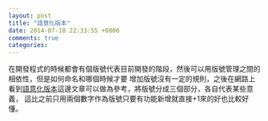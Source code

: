 ```yaml
---
layout: post
title: "語意化版本"
date: 2014-07-18 22:33:55 +0800
comments: true
categories: 
---
```


在開發程式的時候都會有個版號代表目前開發的階段，然後可以用版號管理之間的相依性，但是如何命名和哪個時候才要
增加版號沒有一定的規則，之後在網路上看到[語意化版本]這邊文章可以做為參考，將版號分成三個部分，各自代表某些意義，
這比之前只用兩個數字作為版號只要有功能新增就直接+1來的好也比較好懂。




[語意化版本]:http://semver.org/lang/zh-TW/